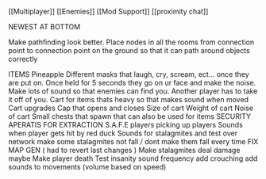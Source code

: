 
[[Multiplayer]]
[[Enemies]]
[[Mod Support]]
[[proximity chat]]

NEWEST AT BOTTOM

Make pathfinding look better. Place nodes in all the rooms from connection point to connection point on the ground so that it can path around objects correctly

ITEMS
	Pineapple
Different masks that laugh, cry, scream, ect... once they are put on. Once held for 5 seconds they go on ur face and make the noise. Make lots of sound so that enemies can find you. Another player has to take it off of you. 
Cart for items thats heavy so that makes sound when moved
Cart upgrades 
	Cap that opens and closes
	Size of cart
	Weight of cart 
	Noise of cart
Small chests that spawn that can also be used for items
SECURITY APERATIS FOR EXTRACTION S.A.F.E
players picking up players
Sounds when player gets hit by red duck
Sounds for stalagmites and test over network
make some stalagmites not fall / dont make them fall every time
FIX MAP GEN ( had to revert last changes )
Make stalagmites deal damage maybe
Make player death
Test insanity sound frequency 
add crouching 
add sounds to movements (volume based on speed)